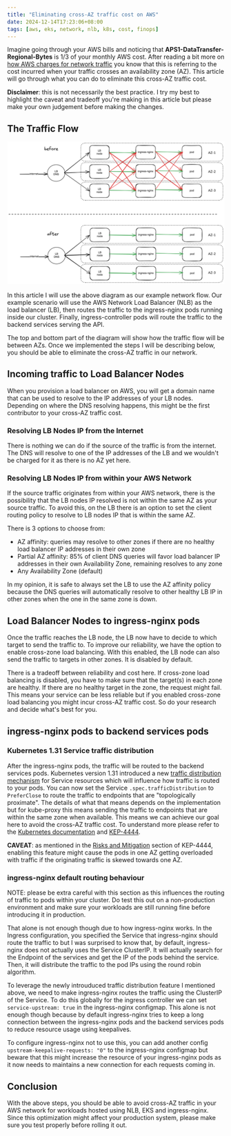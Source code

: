 ```yaml
---
title: "Eliminating cross-AZ traffic cost on AWS"
date: 2024-12-14T17:23:06+08:00
tags: [aws, eks, network, nlb, k8s, cost, finops]
---
```


Imagine going through your AWS bills and noticing that **APS1-DataTransfer-Regional-Bytes** is 1/3 of your monthly AWS cost. After reading a bit more on [how AWS charges for network traffic](https://docs.aws.amazon.com/cur/latest/userguide/cur-data-transfers-charges.html) you know that this is referring to the cost incurred when your traffic crosses an availability zone (AZ). This article will go through what you can do to eliminate this cross-AZ traffic cost.

**Disclaimer**: this is not necessarily the best practice. I try my best to highlight the caveat and tradeoff you're making in this article but please make your own judgement before making the changes.

## The Traffic Flow

![](images/cross-az-traffic.png)

In this article I will use the above diagram as our example network flow. Our example scenario will use the AWS Network Load Balancer (NLB) as the load balancer (LB), then routes the traffic to the ingress-nginx pods running inside our cluster. Finally, ingress-controller pods will route the traffic to the backend services serving the API.

The top and bottom part of the diagram will show how the traffic flow will be between AZs. Once we implemented the steps I will be describing below, you should be able to eliminate the cross-AZ traffic in our network.

## Incoming traffic to Load Balancer Nodes

When you provision a load balancer on AWS, you will get a domain name that can be used to resolve to the IP addresses of your LB nodes. Depending on where the DNS resolving happens, this might be the first contributor to your cross-AZ traffic cost.

### Resolving LB Nodes IP from the Internet

There is nothing we can do if the source of the traffic is from the internet. The DNS will resolve to one of the IP addresses of the LB and we wouldn't be charged for it as there is no AZ yet here.

### Resolving LB Nodes IP from within your AWS Network

If the source traffic originates from within your AWS network, there is the possibility that the LB nodes IP resolved is not within the same AZ as your source traffic. To avoid this, on the LB there is an option to set the client routing policy to resolve to LB nodes IP that is within the same AZ.

There is 3 options to choose from:
* AZ affinity: queries may resolve to other zones if there are no healthy load balancer IP addresses in their own zone
* Partial AZ affinity: 85% of client DNS queries will favor load balancer IP addresses in their own Availability Zone, remaining resolves to any zone
* Any Availability Zone (default)

In my opinion, it is safe to always set the LB to use the AZ affinity policy because the DNS queries will automatically resolve to other healthy LB IP in other zones when the one in the same zone is down.

## Load Balancer Nodes to ingress-nginx pods

Once the traffic reaches the LB node, the LB now have to decide to which target to send the traffic to. To improve our reliability, we have the option to enable cross-zone load balancing. With this enabled, the LB node can also send the traffic to targets in other zones. It is disabled by default.

There is a tradeoff between reliability and cost here. If cross-zone load balancing is disabled, you have to make sure that the target(s) in each zone are healthy. If there are no healthy target in the zone, the request might fail. This means your service can be less reliable but if you enabled cross-zone load balancing you might incur cross-AZ traffic cost. So do your research and decide what's best for you.

## ingress-nginx pods to backend services pods

### Kubernetes 1.31 Service traffic distribution

After the ingress-nginx pods, the traffic will be routed to the backend services pods. Kubernetes version 1.31 introduced a new [traffic distribution mechanism](https://kubernetes.io/docs/concepts/services-networking/service/#traffic-distribution) for Service resources which will influence how traffic is routed to your pods. You can now set the Service `.spec.trafficDistribution` to `PreferClose` to route the traffic to endpoints that are "topologically proximate". The details of what that means depends on the implementation but for kube-proxy this means sending the traffic to endpoints that are within the same zone when available. This means we can achieve our goal here to avoid the cross-AZ traffic cost. To understand more please refer to the [Kubernetes documentation](https://kubernetes.io/docs/reference/networking/virtual-ips/#traffic-distribution) and [KEP-4444](https://github.com/kubernetes/enhancements/tree/master/keps/sig-network/4444-service-traffic-distribution#preferclose).

**CAVEAT**: as mentioned in the [Risks and Mitigation](https://github.com/kubernetes/enhancements/tree/master/keps/sig-network/4444-service-traffic-distribution#risks-and-mitigations) section of KEP-4444, enabling this feature might cause the pods in one AZ getting overloaded with traffic if the originating traffic is skewed towards one AZ.

### ingress-nginx default routing behaviour

NOTE: please be extra careful with this section as this influences the routing of traffic to pods within your cluster. Do test this out on a non-production environment and make sure your workloads are still running fine before introducing it in production.

That alone is not enough though due to how ingress-nginx works. In the Ingress configuration, you specified the Service that ingress-nginx should route the traffic to but I was surprised to know that, by default, ingress-nginx does not actually uses the Service ClusterIP. It will actually search for the Endpoint of the services and get the IP of the pods behind the service. Then, it will distribute the traffic to the pod IPs using the round robin algorithm.

To leverage the newly introuduced traffic distribution feature I mentioned above, we need to make ingress-nginx routes the traffic using the ClusterIP of the Service. To do this globally for the ingress controller we can set `service-upstream: true` in the ingress-nginx configmap. This alone is not enough though because by default ingress-nginx tries to keep a long connection between the ingress-nginx pods and the backend services pods to reduce resource usage using keepalives.

To configure ingress-nginx not to use this, you can add another config `upstream-keepalive-requests: "0"` to the ingress-nginx configmap but beware that this might increase the resource of your ingress-nginx pods as it now needs to maintains a new connection for each requests coming in.

## Conclusion

With the above steps, you should be able to avoid cross-AZ traffic in your AWS network for workloads hosted using NLB, EKS and ingress-nginx. Since this optimization might affect your production system, please make sure you test properly before rolling it out.
